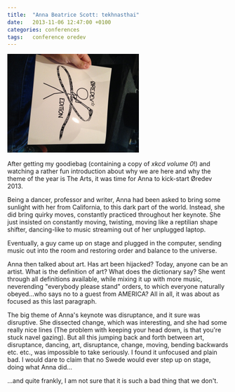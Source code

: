 ```yaml
---
title:  "Anna Beatrice Scott: tekhnasthai"
date: 	2013-11-06 12:47:00 +0100
categories: conferences
tags: 	conference oredev
---
```



![xkcd book](/assets/img/blog/2013-11-06-xkcd.jpg)

After getting my goodiebag (containing a copy of *xkcd volume 0*!) and watching
a rather fun introduction about why we are here and why the theme of the year is
The Arts, it was time for Anna to kick-start Øredev 2013.

Being a dancer, professor and writer, Anna had been asked to bring some sunlight
with her from California, to this dark part of the world. Instead, she did bring
quirky moves, constantly practiced throughout her keynote. She just insisted on
constantly moving, twisting, moving like a reptilian shape shifter, dancing-like
to music streaming out of her unplugged laptop.

Eventually, a guy came up on stage and plugged in the computer, sending music out
into the room and restoring order and balance to the universe.

Anna then talked about art. Has art been hijacked? Today, anyone can be an artist.
What is the definition of art? What does the dictionary say? She went through all
definitions available, while mixing it up with more music, neverending "everybody
please stand" orders, to which everyone naturally obeyed...who says no to a guest
from AMERICA? All in all, it was about as focused as this last paragraph.

The big theme of Anna's keynote was disruptance, and it sure was disruptive. She
dissected change, which was interesting, and she had some really nice lines (The
problem with keeping your head down, is that you're stuck navel gazing). But all
this jumping back and forth between art, disruptance, dancing, art, disruptance,
change, moving, bending backwards etc. etc., was impossible to take seriously. I
found it unfocused and plain bad. I would dare to claim that no Swede would ever
step up on stage, doing what Anna did...

...and quite frankly, I am not sure that it is such a bad thing that we don't.